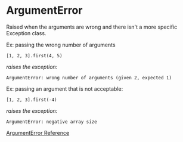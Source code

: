 # ArgumentError

Raised when the arguments are wrong and there isn't a more specific Exception
class.

Ex: passing the wrong number of arguments

    [1, 2, 3].first(4, 5)

*raises the exception:*

    ArgumentError: wrong number of arguments (given 2, expected 1)

Ex: passing an argument that is not acceptable:

    [1, 2, 3].first(-4)

*raises the exception:*

    ArgumentError: negative array size

[ArgumentError Reference](https://ruby-doc.org/core-2.5.0/ArgumentError.html)
